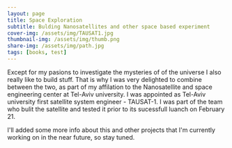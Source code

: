 ```yaml
---
layout: page
title: Space Exploration
subtitle: Bulding Nanosatellites and other space based experiment
cover-img: /assets/img/TAUSAT1.jpg
thumbnail-img: /assets/img/thumb.png
share-img: /assets/img/path.jpg
tags: [books, test]
---
```


Except for my pasions to investigate the mysteries of of the universe I also really like to build stuff. That is why I was very delighted to combine between the two, as part of my affilation to the Nanosatellite and space engineering center at Tel-Aviv university. I was appointed as Tel-Aviv university first satellite system engineer - TAUSAT-1. I was part of the team who bulit the satellite and tested it prior to its sucessfull luanch on February 21.

I'll added some more info about this and other projects that I'm currently working on in the near future, so stay tuned.
